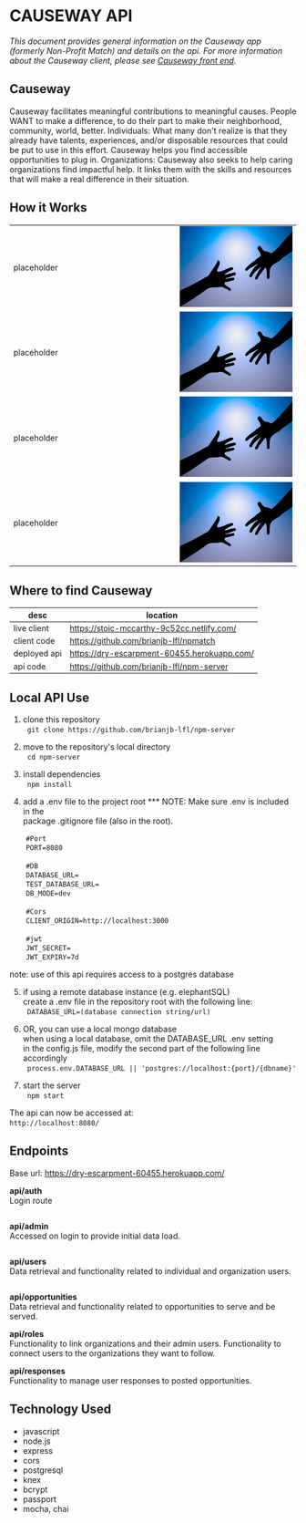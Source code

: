 <h1>CAUSEWAY API</h1>
<p><em>This document provides general information on the Causeway app (formerly Non-Profit Match) and details on the api.  For more information about the Causeway client, please see <a href="https://github.com/brianjb-lfl/npmatch">Causeway front end</a>.</em></p>


Causeway
-------------
Causeway facilitates meaningful contributions to meaningful causes.  People WANT to make a difference, to do their part to make their neighborhood, community, world, better.  Individuals:  What many don't realize is that they already have talents, experiences, and/or disposable resources that could be put to use in this effort.  Causeway helps you find accessible opportunities to plug in.  Organizations:  Causeway also seeks to help caring organizations find impactful help.  It links them with the skills and resources that will make a real difference in their situation.

How it Works
------------
<table layout="fixed">
  <tr>
    <td width="55%">
      <p>placeholder</p>
    </td>
    <td width = "40%">
      <img src="/img/hands.jpg" max-height="200px" width="auto">
    </td>
  </tr>
  <tr>
    <td>
      <p>placeholder</p>
    </td>
    <td>
      <img src="/img/hands.jpg" max-height="200px" width="auto">
    </td>
  </tr>
  <tr>
    <td>
      <p>placeholder</p>
    </td>
    <td>
      <img src="/img/hands.jpg" max-height="200px" width="auto">
    </td>
  </tr>
  <tr>
    <td>
      <p>placeholder</p>
    </td>
    <td>
      <img src="/img/hands.jpg" max-height="200px" width="auto">
    </td>
  </tr>
</table>

Where to find Causeway
------

|          **desc**        |                   **location**                                          |
|--------------------------|-------------------------------------------------------------------------|
|live client               |   https://stoic-mccarthy-9c52cc.netlify.com/                            |
|client code               |   https://github.com/brianjb-lfl/npmatch                                |
|deployed api              |   https://dry-escarpment-60455.herokuapp.com/                           |
|api code                  |   https://github.com/brianjb-lfl/npm-server                             | 

Local API Use
------
1.  clone this repository<br>
``` git clone https://github.com/brianjb-lfl/npm-server```<br>

2.  move to the repository's local directory<br>
``` cd npm-server```<br>

3.  install dependencies<br>
``` npm install```<br>

4.  add a .env file to the project root *** NOTE: Make sure .env is included in the<br>
    package .gitignore file (also in the root).
```
    #Port
    PORT=8080

    #DB
    DATABASE_URL=
    TEST_DATABASE_URL=
    DB_MODE=dev

    #Cors
    CLIENT_ORIGIN=http://localhost:3000

    #jwt
    JWT_SECRET=
    JWT_EXPIRY=7d
```

note: use of this api requires access to a postgres database<br>

5.  if using a remote database instance (e.g. elephantSQL)<br>
    create a .env file in the repository root with the following line:<br>
``` DATABASE_URL=(database connection string/url)```<br>

6.  OR, you can use a local mongo database<br>
    when using a local database, omit the DATABASE_URL .env setting<br>
    in the config.js file, modify the second part of the following line accordingly<br>
``` process.env.DATABASE_URL || 'postgres://localhost:{port}/{dbname}'```<br>

7.  start the server<br>
``` npm start```<br>

The api can now be accessed at:  
```http://localhost:8080/```




Endpoints
------
Base url:  https://dry-escarpment-60455.herokuapp.com/

**api/auth**<br>
Login route
```    

```



**api/admin**<br>
Accessed on login to provide initial data load.
```

```



**api/users**<br>
Data retrieval and functionality related to individual and organization users.
```

```



**api/opportunities**<br>
Data retrieval and functionality related to opportunities to serve and be served.



**api/roles**<br>
Functionality to link organizations and their admin users.
Functionality to connect users to the organizations they want to follow.




**api/responses**<br>
Functionality to manage user responses to posted opportunities.




Technology Used
------
* javascript
* node.js
* express
* cors
* postgresql
* knex
* bcrypt
* passport
* mocha, chai

